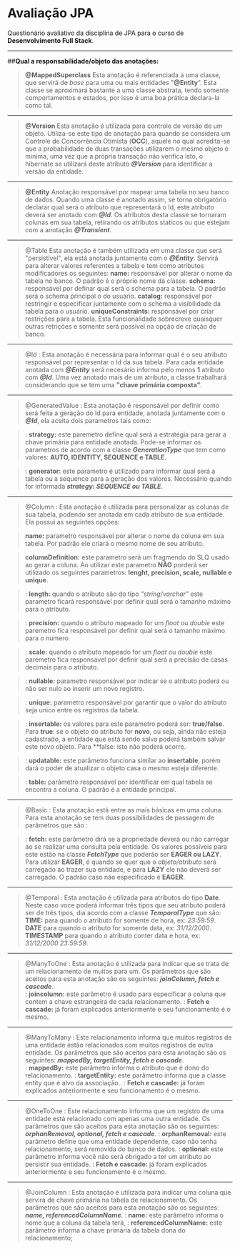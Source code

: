 **Avaliação JPA**
===============

Questionário avaliativo da disciplina de JPA  para o curso de **Desenvolvimento Full Stack**.  <i class="icon-desktop"></i>

--------------------------------

##**Qual a responsabilidade/objeto das anotações:**

> **@MappedSuperclass**
> Esta anotação é referenciada a uma classe, que servirá de _base_ para uma ou mais entidades "**@Entity**". Esta classe se aproximará bastante a uma classe abstrata, tendo somente comportamentos e estados, por isso é uma boa prática declara-la como tal.

-----------------------------
>**@Version**
> Esta anotação é utilizada para controle de versão de um objeto. Utiliza-se este tipo de anotação para quando se considera um Controle de Concorrência Otimista (**OCC**), aquele no qual acredita-se que a probabilidade de duas transações utilizarem o mesmo objeto é minima, uma vez que a própria transação não verifica isto, o hibernate se utilizará deste atributo _**@Version**_ para identificar a versão da entidade.

-----------------------------
>**@Entity**
> Anotação responsável por mapear uma tabela no seu banco de dados. Quando uma classe é anotado assim, se torna obrigatório declarar qual será o atributo que representará o Id, este atributo deverá ser anotado com _**@Id**_. Os atributos desta classe se tornaram colunas em sua tabela, retirando os atributos staticos ou que estejam com a anotação _**@Transient**_.

-----------------------------
>@Table
> Esta anotação é também utilizada em uma classe que será "persistível", ela está anotada juntamente com o _**@Entity**_. Servirá para alterar valores referentes a tabela e tem como atributos modificadores os seguintes:
> **name:** responsável por alterar o nome da tabela no banco. O padrão é o próprio nome da classe.
> **schema:** responsável por definar qual será o schema para a tabela. O padrão será o schema principal o do usuário.
> **catalog:** responsável por restringir e especificar juntamente com o schema a visibilidade da tabela para o usuário. 
> **uniqueConstraints:** responsável por criar restrições para a tabela. Esta funcionalidade sobrecreve quaisquer outras retrições e somente será possível na opção de criação de banco.

-----------------------------
>@Id
>: Esta anotação é necessária para informar qual é o seu atributo responsável por representar o Id da sua tabela. Para cada entidade anotada com _**@Entity**_ será necesário informa pelo menos **1** atributo com _**@Id**_. Uma vez anotado mais de um atributo, a classe trabalhará considerando que se tem uma **"chave primária composta"**.

-----------------------------
>@GeneratedValue
>: Esta anotação é responsável por definir como será feita a geração do Id para entidade, anotada juntamente com o _**@Id**_, ela aceita dois parametros tais como:

>: **strategy:** este paremetro define qual será a estratégia para gerar a chave primária para entidade anotada. Pode-se informar os parametros de acordo com a classe _**GenerationType**_ que tem como valores: **AUTO, IDENTITY, SEQUENCE e TABLE**.

>: **generator:** este parametro é utilizado para informar qual será a tabela ou a sequence para a geração dos valores. Necessário quando for informada _**strategy: SEQUENCE ou TABLE**_.

-----------------------------
>@Column
>: Esta anotação é utilizada para personalizar as colunas de sua tabela, podendo ser anotada em cada atributo de sua entidade. Ela possui as seguintes opções:

> **name:** parametro responsável por alterar o nome da coluna em sua tabela. Por padrão ele criará o mesmo nome de seu atributo.

> **columnDefinition:**  este parametro será um fragmendo do SLQ usado ao gerar a coluna. Ao utilizar este parametro **NÃO** porderá ser utilizado os seguintes parametros: **lenght, precision, scale, nullable e unique**.

>: **length:**  quando o atributo são do tipo _"string/varchar"_ este parametro ficará responsável por definir qual será o tamanho máximo para o atributo.

>: **precision:** quando o atributo mapeado for um _float_ ou _double_ este paremetro fica responsável por definir qual será o tamanho máximo para o numero.

>: **scale:**  quando o atributo mapeado for um _float_ ou _double_ este paremetro fica responsável por definir qual será a precisão de casas decimais para o atributo.

>: **nullable:**  parametro responsável por indicar se o atributo poderá ou não ser nulo ao inserir um novo registro.

>: **unique:**  parametro responsável por garantir que o valor do atributo seja unico entre os registros da tabela.

>: **insertable:**  os valores para este parametro poderá ser: **true/false**. 
Para **true**: se o objeto do atributo for **novo**, ou seja, ainda não esteja cadastrado, a entidade que está sendo salva poderá também salvar este novo objeto. Para **false: isto não poderá ocorre.

>: **updatable:**  este parâmetro funciona similar ao **insertable**, porém dará o poder de atualizar o objeto casa o mesmo esteja diferente.

>: **table:**  parâmetro responsável por identificar em qual tabela se encontra a coluna. O padrão é a entidade principal.

-----------------------------
>@Basic
>: Esta anotação está entre as mais básicas em uma coluna. Para esta anotação se tem duas possibilidades de passagem de parâmetros que são : 

>: **fetch:** este parâmetro dirá se a propriedade deverá ou não carregar ao se realizar uma consulta pela entidade. Os valores possíveis para este estão na classe _**FetchType**_ que poderão ser **EAGER ou LAZY**.
>Para utilizar **EAGER**, é quando se quer que o _objeto/atributo_ será carregado ao trazer sua entidade, e para **LAZY** ele não deverá ser carregado. O padrão caso não especificado é **EAGER**.

-----------------------------
>@Temporal
>: Esta anotação é utilizada para atributos do tipo **Date**. Neste caso voce poderá informar três tipos que seu atributo poderá ser de três tipos, dia acordo com a classe _**TemporalType**_ que são:
> **TIME:** para quando o atributo for somente de hora, ex: _23:59:59_.
> **DATE** para quando o atributo for somente data, ex: _31/12/2000_.
> **TIMESTAMP** para quando o atributo conter data e hora, ex: _31/12/2000 23:59:59_. 

-----------------------------
>@ManyToOne
>:  Esta anotação é utilizada para indicar que se trata de um relacionamento de muitos para um. Os parâmetros que são aceitos para esta anotação são os seguintes: _**joinColumn, fetch e cascade**_.  
>: **joincolumn:** este parâmetro é usado para especificar a coluna que contem a chave estrangeira de cada relacionamento.
>: **Fetch e cascade:** já foram explicados anteriormente e seu funcionamento é o mesmo.


-----------------------------
>@ManyToMany
>: Este relacionamento informa que muitos registros de uma entidade estão relacionados com muitos registros de outra entidade. Os parâmetros que são aceitos para esta anotação são os seguintes: _**mappedBy, targetEntity, fetch e cascade**_.  
>: **mappedBy:** este parâmetro informa o atributo que é dono do relacionamento.
>: **targetEntity:** este parâmetro informa que a classe entity que é alvo da associação..
>: **Fetch e cascade:** já foram explicados anteriormente e seu funcionamento é o mesmo.

-----------------------------
>@OneToOne
>: Este relacionamento informa que um registro de uma entidade está relacionado com apenas uma outra entidade. Os parâmetros que são aceitos para esta anotação são os seguintes: _**orphanRemoval, optional, fetch e cascade**_. 
>: **orphanRemoval:** este parâmetro define que uma entidade dependente, caso não tenha relacionamento, será removida do banco de dados.
>: **optional:** este parâmetro informa você não será obrigado a ter um atributo ao persistir sua entidade.
>: **Fetch e cascade:** já foram explicados anteriormente e seu funcionamento é o mesmo.
-----------------------------
>@JoinColumn
>:  Esta anotação é utilizada para indicar uma coluna que servirá de chave primária na tabela de relacionamento. Os parâmetros que são aceitos para esta anotação são os seguintes: _**name, referencedColumnName**_. 
>: **name:** este parâmetro informa o nome que a coluna da tabela terá, 
>: **referencedColumnName:** este parâmetro informa a chave primária da tabela dona do relacionamento; 
